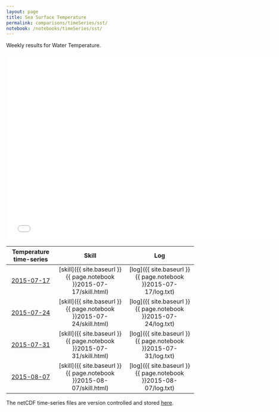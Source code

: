 ```yaml
---
layout: page
title: Sea Surface Temperature
permalink: comparisons/timeSeries/sst/
notebook: /notebooks/timeSeries/sst/
---
```


Weekly results for Water Temperature.

<iframe width="750" height="500" frameBorder="0" src="{{ site.baseurl }}{{ page.notebook }}2015-08-07/mapa.html" name="iframe"> <p>Your browser does not support iframes.</p> </iframe>


| Temperature time-series                                                                            | Skill                                                                | Log                                                            |
|:--------------------------------------------------------------------------------------------------:|:--------------------------------------------------------------------:|:--------------------------------------------------------------:|
| <a href="{{ site.baseurl }}{{ page.notebook }}2015-07-17/mapa.html" target="iframe">2015-07-17</a> | [skill]({{ site.baseurl }}{{ page.notebook }}2015-07-17/skill.html)  | [log]({{ site.baseurl }}{{ page.notebook }}2015-07-17/log.txt) |
| <a href="{{ site.baseurl }}{{ page.notebook }}2015-07-24/mapa.html" target="iframe">2015-07-24</a> | [skill]({{ site.baseurl }}{{ page.notebook }}2015-07-24/skill.html)  | [log]({{ site.baseurl }}{{ page.notebook }}2015-07-24/log.txt) |
| <a href="{{ site.baseurl }}{{ page.notebook }}2015-07-31/mapa.html" target="iframe">2015-07-31</a> | [skill]({{ site.baseurl }}{{ page.notebook }}2015-07-31/skill.html)  | [log]({{ site.baseurl }}{{ page.notebook }}2015-07-31/log.txt) |
| <a href="{{ site.baseurl }}{{ page.notebook }}2015-08-07/mapa.html" target="iframe">2015-08-07</a> | [skill]({{ site.baseurl }}{{ page.notebook }}2015-08-07/skill.html)  | [log]({{ site.baseurl }}{{ page.notebook }}2015-08-07/log.txt) |

The netCDF time-series files are version controlled and stored [here](https://github.com/ocefpaf/secoora/tree/gh-pages/notebooks/timeSeries/sst).
